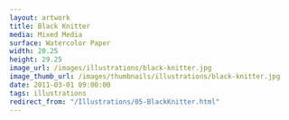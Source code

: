 ```yaml
---
layout: artwork
title: Black Knitter
media: Mixed Media
surface: Watercolor Paper
width: 20.25
height: 29.25
image_url: /images/illustrations/black-knitter.jpg
image_thumb_url: /images/thumbnails/illustrations/black-knitter.jpg
date: 2011-03-01 09:00:00
tags: illustrations
redirect_from: "/Illustrations/05-BlackKnitter.html"
---
```

